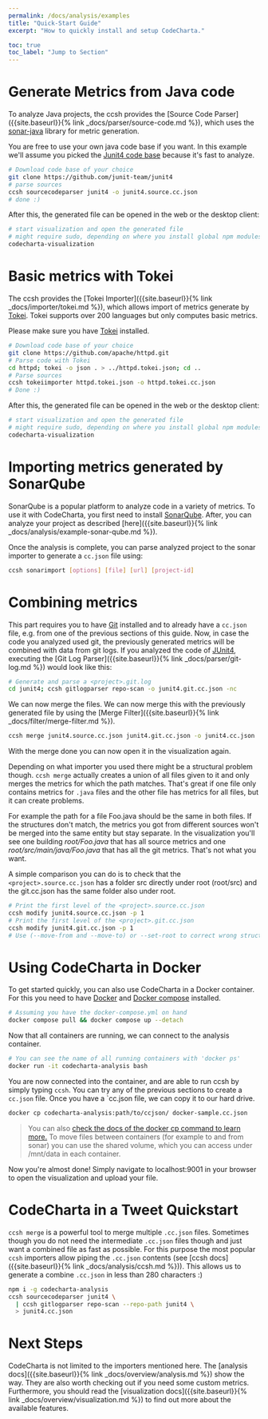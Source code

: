 ```yaml
---
permalink: /docs/analysis/examples
title: "Quick-Start Guide"
excerpt: "How to quickly install and setup CodeCharta."

toc: true
toc_label: "Jump to Section"
---
```


# Generate Metrics from Java code

To analyze Java projects, the ccsh provides the [Source Code Parser]({{site.baseurl}}{% link _docs/parser/source-code.md %}), which uses the [sonar-java](https://github.com/SonarSource/sonar-java/) library for metric generation.

You are free to use your own java code base if you want. In this example we'll assume you picked the [Junit4 code base](https://github.com/junit-team/junit4) because it's fast to analyze.

```bash
# Download code base of your choice
git clone https://github.com/junit-team/junit4
# parse sources
ccsh sourcecodeparser junit4 -o junit4.source.cc.json
# done :)
```

After this, the generated file can be opened in the web or the desktop client:

```bash
# start visualization and open the generated file
# might require sudo, depending on where you install global npm modules
codecharta-visualization
```

# Basic metrics with Tokei

The ccsh provides the [Tokei Importer]({{site.baseurl}}{% link _docs/importer/tokei.md %}), which allows import of metrics generate by [Tokei](https://github.com/XAMPPRocky/tokei#installation). Tokei supports over 200 languages but only computes basic metrics.

Please make sure you have [Tokei](https://github.com/XAMPPRocky/tokei#installation) installed.

```bash
# Download code base of your choice
git clone https://github.com/apache/httpd.git
# Parse code with Tokei
cd httpd; tokei -o json . > ../httpd.tokei.json; cd ..
# Parse sources
ccsh tokeiimporter httpd.tokei.json -o httpd.tokei.cc.json
# Done :)
```

After this, the generated file can be opened in the web or the desktop client:

```bash
# start visualization and open the generated file
# might require sudo, depending on where you install global npm modules
codecharta-visualization
```

# Importing metrics generated by SonarQube

SonarQube is a popular platform to analyze code in a variety of metrics. To use it with CodeCharta, you first need to install [SonarQube](https://www.sonarqube.org/downloads). After, you can analyze your project as described [here]({{site.baseurl}}{% link _docs/analysis/example-sonar-qube.md %}).

Once the analysis is complete, you can parse analyzed project to the sonar importer to generate a `cc.json` file using:

```bash
ccsh sonarimport [options] [file] [url] [project-id]
```

# Combining metrics

This part requires you to have [Git](https://git-scm.com/downloads) installed and to already have a `cc.json` file, e.g. from one of the previous sections of this guide. Now, in case the code you analyzed used git, the previously generated metrics will be combined with data from git logs. If you analyzed the code of [JUnit4](https://github.com/junit-team/junit4), executing the [Git Log Parser]({{site.baseurl}}{% link _docs/parser/git-log.md %}) would look like this:

```bash
# Generate and parse a <project>.git.log
cd junit4; ccsh gitlogparser repo-scan -o junit4.git.cc.json -nc
```

We can now merge the files.
We can now merge this with the previously generated file by using the [Merge Filter]({{site.baseurl}}{% link _docs/filter/merge-filter.md %}).

```bash
ccsh merge junit4.source.cc.json junit4.git.cc.json -o junit4.cc.json
```

With the merge done you can now open it in the visualization again.

Depending on what importer you used there might be a structural problem though. `ccsh merge` actually creates a union of all files given to it and only merges the metrics for which the path matches. That's great if one file only contains metrics for `.java` files and the other file has metrics for all files, but it can create problems.

For example the path for a file Foo.java should be the same in both files. If the structures don't match, the metrics you got from different sources won't be merged into the same entity but stay separate. In the visualization you'll see one building _root/Foo.java_ that has all source metrics and one _root/src/main/java/Foo.java_ that has all the git metrics. That's not what you want.

A simple comparison you can do is to check that the `<project>.source.cc.json` has a folder src directly under root (root/src) and the git.cc.json has the same folder also under root.

```bash
# Print the first level of the <project>.source.cc.json
ccsh modify junit4.source.cc.json -p 1
# Print the first level of the <project>.git.cc.json
ccsh modify junit4.git.cc.json -p 1
# Use (--move-from and --move-to) or --set-root to correct wrong structure
```

# Using CodeCharta in Docker

To get started quickly, you can also use CodeCharta in a Docker container. For this you need to have [Docker](https://docs.docker.com/get-docker/) and [Docker compose](https://docs.docker.com/compose/install/) installed.

```bash
# Assuming you have the docker-compose.yml on hand
docker compose pull && docker compose up --detach
```

Now that all containers are running, we can connect to the analysis container.

```bash
# You can see the name of all running containers with 'docker ps'
docker run -it codecharta-analysis bash
```

You are now connected into the container, and are able to run ccsh by simply typing `ccsh`. You can try any of the previous sections to create a `cc.json` file.
Once you have a `cc.json file, we can copy it to our hard drive.

```bash
docker cp codecharta-analysis:path/to/ccjson/ docker-sample.cc.json
```

> You can also [check the docs of the docker cp command to learn more.](https://docs.docker.com/engine/reference/commandline/cp/)
> To move files between containers (for example to and from sonar) you can use the shared volume, which you can access under /mnt/data in each container.

Now you're almost done! Simply navigate to localhost:9001 in your browser to open the visualization and upload your file.

# CodeCharta in a Tweet Quickstart

`ccsh merge` is a powerful tool to merge multiple `.cc.json` files. Sometimes though you do not need the intermediate `.cc.json` files though and just want a combined file as fast as possible. For this purpose the most popular `ccsh` importers allow piping the `.cc.json` contents (see [ccsh docs]({{site.baseurl}}{% link _docs/analysis/ccsh.md %})). This allows us to generate a combine `.cc.json` in less than 280 characters :)

```bash
npm i -g codecharta-analysis
ccsh sourcecodeparser junit4 \
  | ccsh gitlogparser repo-scan --repo-path junit4 \
  > junit4.cc.json
```

# Next Steps

CodeCharta is not limited to the importers mentioned here. The [analysis docs]({{site.baseurl}}{% link _docs/overview/analysis.md %}) show the way. They are also worth checking out if you need some custom metrics. Furthermore, you should read the [visualization docs]({{site.baseurl}}{% link _docs/overview/visualization.md %}) to find out more about the available features.

